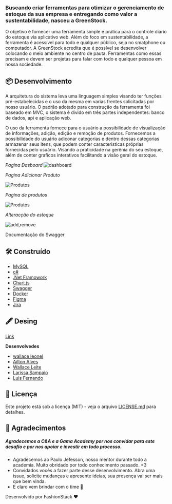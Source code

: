 
### Buscando criar ferramentas para otimizar o gerenciamento de estoque da sua empresa e entregando como valor a sustentabilidade, nasceu a GreenStock.


<p> 
 O objetivo é fornecer uma ferramenta simple e prática para o controle diário do estoque via aplicativo web.  Além do foco em sustentabilidade, a ferramenta é acessível para todo e qualquer público, seja no smatphone ou computador. A GreenStock acredita que é possível se desenvolver colocando o meio ambiente no centro de pauta. Ferramentas como essas precisam e devem ser projetas para falar com todo e qualquer pessoa em  nossa sociedade.
</p>

## 📦 Desenvolvimento
<p>
 A arquitetura do sistema leva uma linguagem simples visando ter funções pré-estabelecidas e o uso da mesma em varias frentes solicitadas por nosso usuário. O padrão adotado para construção da ferramenta foi baseado em MVC, o sistema é divido em três partes independentes: banco de dados, api e aplicação web.
</p>

<p>

 O uso da ferramenta fornece para o usuário a possibilidade de visualização de informações, adição, edição e remoção de produtos. Fornecemos a possibilidade do usuário adiconar categorias e dentro dessas categorias armazenar seus itens, que podem conter caracteristicas próprias fornecidas pelo usuário. Visando a praticidade na gerênia do seu estoque, além de conter graficos interativos facilitando a visão geral do estoque.

</p>



 _Pagina Dasboard_
 ![dashboard](https://user-images.githubusercontent.com/69112012/140243830-39fa6125-5a7f-496f-983c-928b0ccb7466.gif)

_Pagina Adicionar Produto_

![Produtos](https://user-images.githubusercontent.com/69112012/140243806-9355f6e9-755d-45a4-8b32-86e07ccdfe08.gif)

_Pagina de produtos_


![Produtos](https://user-images.githubusercontent.com/69112012/140243860-a2402622-24c1-49b7-bae1-e775faaa170e.gif)


_Alteracção do estoque_

![add,remove](https://user-images.githubusercontent.com/69112012/140243794-c458da1d-674d-4703-9fa0-83b0a2a84cb2.gif)



Documentação do Swagger 

## 🛠️ Construído 

- [MySQL](https://dev.mysql.com/doc/relnotes/mysql/8.0/en/news-8-0-21.html)
- [c#](https://docs.microsoft.com/pt-br/dotnet/csharp/)
- [.Net Framowork](https://docs.microsoft.com/pt-br/dotnet/)
- [Chart.js](https://www.chartjs.org/)
- [Swagger](https://swagger.io/)
- [Docker](https://docs.docker.com/)
- [Figma](https://help.figma.com/hc/en-us)
- [Jira](https://confluence.atlassian.com/jira/jira-documentation-1556.html)

## 🖋️ Desing 

[Link](https://www.figma.com/file/OpxHd2XGnacOnmk2zTHB1A/Untitled-(Copy)-(Copy)?node-id=0%3A1) 
 
 **Desenvolvedes** 

-    [wallace leonel](https://github.com/wallaceleonel)
-    [Ailton Alves](https://github.com/aailton)
-    [Wallace Leite ](https://github.com/wallacejerry)
-    [Larissa Sampaio](https://github.com/LarissaSampaio)
-    [Luis Fernando ](https://github.com/Luinando7)
  


## 📄 Licença

Este projeto está sob a licença (MIT) - veja o arquivo [LICENSE.md](https://github.com/usuario/projeto/licenca) para detalhes.

## 🎁 Agradecimentos 


##### Agradecemos a C&A e a Gama Academy por nos convidar para este desafio e por nos apoiar e investir em todo processo. 

* Agradecemos ao Paulo Jefesson, nosso mentor durante todo a academia. Muito obridado por todo conhecimento passado. <3
* Convidados vocês a fazer parte desse desenvolvimento. Abra uma issue, solicite mudanças e apresente ideias, sua presença vai ser mais que bem vinda. 
* E claro vem brindar com o time 🍺 




Desenvolvido por FashionStack ❤️ 


